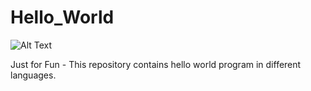 # Hello_World

![Alt Text](https://media.giphy.com/media/f9XgHHnPnDjOF1hWpl/giphy.gif)

Just for Fun - This repository contains hello world program in different languages. 

